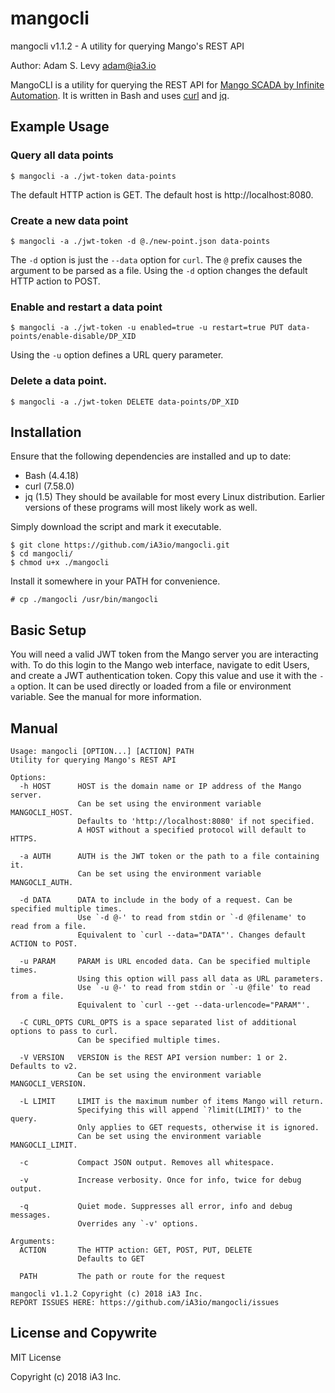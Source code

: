# mangocli
mangocli v1.1.2 - A utility for querying Mango's REST API

Author: Adam S. Levy <adam@ia3.io>

MangoCLI is a utility for querying the REST API for [Mango SCADA by Infinite
Automation](https://infiniteautomation.com/mango-overview/). It is written in
Bash and uses [curl](https://curl.haxx.se/) and
[jq](https://stedolan.github.io/jq/).

## Example Usage
### Query all data points
```
$ mangocli -a ./jwt-token data-points
```
The default HTTP action is GET. The default host is http://localhost:8080.

### Create a new data point
```
$ mangocli -a ./jwt-token -d @./new-point.json data-points
```
The `-d` option is just the `--data` option for `curl`. The `@` prefix causes
the argument to be parsed as a file. Using the `-d` option changes the default
HTTP action to POST.

### Enable and restart a data point
```
$ mangocli -a ./jwt-token -u enabled=true -u restart=true PUT data-points/enable-disable/DP_XID
```
Using the `-u` option defines a URL query parameter.

### Delete a data point.
```
$ mangocli -a ./jwt-token DELETE data-points/DP_XID
```

## Installation
Ensure that the following dependencies are installed and up to date:
- Bash (4.4.18)
- curl (7.58.0)
- jq (1.5)
They should be available for most every Linux distribution. Earlier versions of
these programs will most likely work as well.

Simply download the script and mark it executable. 
```
$ git clone https://github.com/iA3io/mangocli.git
$ cd mangocli/
$ chmod u+x ./mangocli
```
Install it somewhere in your PATH for convenience.
```
# cp ./mangocli /usr/bin/mangocli
```

## Basic Setup
You will need a valid JWT token from the Mango server you are interacting with.
To do this login to the Mango web interface, navigate to edit Users, and create
a JWT authentication token. Copy this value and use it with the `-a` option. It
can be used directly or loaded from a file or environment variable. See the
manual for more information.

## Manual
```
Usage: mangocli [OPTION...] [ACTION] PATH
Utility for querying Mango's REST API

Options:
  -h HOST      HOST is the domain name or IP address of the Mango server.
               Can be set using the environment variable MANGOCLI_HOST.
               Defaults to 'http://localhost:8080' if not specified.
               A HOST without a specified protocol will default to HTTPS.

  -a AUTH      AUTH is the JWT token or the path to a file containing it.
               Can be set using the environment variable MANGOCLI_AUTH.

  -d DATA      DATA to include in the body of a request. Can be specified multiple times.
               Use `-d @-' to read from stdin or `-d @filename' to read from a file.
               Equivalent to `curl --data="DATA"'. Changes default ACTION to POST.

  -u PARAM     PARAM is URL encoded data. Can be specified multiple times.
               Using this option will pass all data as URL parameters.
               Use `-u @-' to read from stdin or `-u @file' to read from a file.
               Equivalent to `curl --get --data-urlencode="PARAM"'.

  -C CURL_OPTS CURL_OPTS is a space separated list of additional options to pass to curl. 
               Can be specified multiple times.

  -V VERSION   VERSION is the REST API version number: 1 or 2. Defaults to v2.
               Can be set using the environment variable MANGOCLI_VERSION.

  -L LIMIT     LIMIT is the maximum number of items Mango will return.
               Specifying this will append `?limit(LIMIT)' to the query.
               Only applies to GET requests, otherwise it is ignored.
               Can be set using the environment variable MANGOCLI_LIMIT.

  -c           Compact JSON output. Removes all whitespace.

  -v           Increase verbosity. Once for info, twice for debug output.

  -q           Quiet mode. Suppresses all error, info and debug messages. 
               Overrides any `-v' options. 

Arguments:
  ACTION       The HTTP action: GET, POST, PUT, DELETE
               Defaults to GET

  PATH         The path or route for the request

mangocli v1.1.2 Copyright (c) 2018 iA3 Inc.
REPORT ISSUES HERE: https://github.com/iA3io/mangocli/issues
```

## License and Copywrite
MIT License

Copyright (c) 2018 iA3 Inc.
